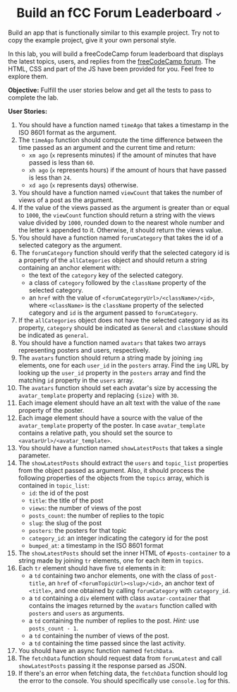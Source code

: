 <h1 style="text-align: center;">Build an fCC Forum Leaderboard <svg xmlns:xlink="http://www.w3.org/1999/xlink" aria-label="Passed" height="15" viewBox="0 0 200 200" width="15" xmlns="http://www.w3.org/2000/svg"><g aria-hidden="true"><title>Passed</title><circle cx="100" cy="99" fill="#FFFFFF" r="95" stroke="#FFFFFF" stroke-dasharray="null"></circle><rect fill="#0A0A23" height="30" stroke="#0A0A23" stroke-dasharray="null" transform="rotate(-45, 120, 106.321)" width="128.85878" x="55.57059" y="91.32089"></rect><rect fill="#0A0A23" height="30" stroke="#0A0A23" stroke-dasharray="null" transform="rotate(45, 66.75, 123.75)" width="80.66548" x="26.41726" y="108.75"></rect></g></svg></h1>

Build an app that is functionally similar to this example project. Try not to copy the example project, give it your own personal style.

In this lab, you will build a freeCodeCamp forum leaderboard that displays the latest topics, users, and replies from the [freeCodeCamp forum](https://forum.freecodecamp.org/). The HTML, CSS and part of the JS have been provided for you. Feel free to explore them.

**Objective:** Fulfill the user stories below and get all the tests to pass to complete the lab.

**User Stories:**

1. You should have a function named `timeAgo` that takes a timestamp in the ISO 8601 format as the argument.
2. The `timeAgo` function should compute the time difference between the time passed as an argument and the current time and return:
    * `xm ago` (`x` represents minutes) if the amount of minutes that have passed is less than `60`.
    * `xh ago` (`x` represents hours) if the amount of hours that have passed is less than `24`.
    * `xd ago` (`x` represents days) otherwise.
3. You should have a function named `viewCount` that takes the number of views of a post as the argument.
4. If the value of the views passed as the argument is greater than or equal to `1000`, the `viewCount` function should return a string with the views value divided by `1000`, rounded down to the nearest whole number and the letter `k` appended to it. Otherwise, it should return the views value.
5. You should have a function named `forumCategory` that takes the id of a selected category as the argument.
6. The `forumCategory` function should verify that the selected category id is a property of the `allCategories` object and should return a string containing an anchor element with:
    * the text of the `category` key of the selected category.
    * a class of `category` followed by the `className` property of the selected category.
    * an `href` with the value of `<forumCategoryUrl>/<className>/<id>`, where `<className>` is the `className` property of the selected category and `id` is the argument passed to `forumCategory`.
7. If the `allCategories` object does not have the selected category id as its property, `category` should be indicated as `General` and `className` should be indicated as `general`.
8. You should have a function named `avatars` that takes two arrays representing posters and users, respectively.
9. The `avatars` function should return a string made by joining `img` elements, one for each `user_id` in the `posters` array. Find the `img` URL by looking up the `user_id` property in the `posters` array and find the matching `id` property in the `users` array.
10. The `avatars` function should set each avatar's size by accessing the `avatar_template` property and replacing `{size}` with `30`.
11. Each image element should have an alt text with the value of the `name` property of the poster.
12. Each image element should have a source with the value of the `avatar_template` property of the poster. In case `avatar_template` contains a relative path, you should set the source to `<avatarUrl>/<avatar_template>`.
13. You should have a function named `showLatestPosts` that takes a single parameter.
14. The `showLatestPosts` should extract the `users` and `topic_list` properties from the object passed as argument. Also, it should process the following properties of the objects from the `topics` array, which is contained in `topic_list`:
    * `id`: the id of the post
    * `title`: the title of the post
    * `views`: the number of views of the post
    * `posts_count`: the number of replies to the topic
    * `slug`: the slug of the post
    * `posters`: the posters for that topic
    * `category_id`: an integer indicating the category id for the post
    * `bumped_at`: a timestamp in the ISO 8601 format
15. The `showLatestPosts` should set the inner HTML of `#posts-container` to a string made by joining `tr` elements, one for each item in `topics`.
16. Each `tr` element should have five `td` elements in it:
    * a `td` containing two anchor elements, one with the class of `post-title`, an `href` of `<forumTopicUrl><slug>/<id>`, an anchor text of `<title>`, and one obtained by calling `forumCategory` with `category_id`.
    * a `td` containing a `div` element with class `avatar-container` that contains the images returned by the `avatars` function called with `posters` and `users` as arguments.
    * a `td` containing the number of replies to the post. _Hint:_ use `posts_count - 1`.
    * a `td` containing the number of views of the post.
    * a `td` containing the time passed since the last activity.
17. You should have an async function named `fetchData`.
18. The `fetchData` function should request data from `forumLatest` and call `showLatestPosts` passing it the response parsed as JSON.
19. If there's an error when fetching data, the `fetchData` function should log the error to the console. You should specifically use `console.log` for this.